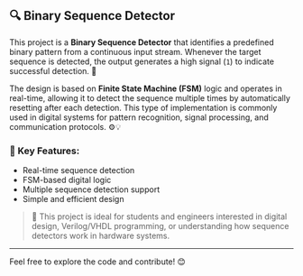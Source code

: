 ## 🔍 Binary Sequence Detector

This project is a **Binary Sequence Detector** that identifies a predefined binary pattern from a continuous input stream. Whenever the target sequence is detected, the output generates a high signal (`1`) to indicate successful detection. 🚦

The design is based on **Finite State Machine (FSM)** logic and operates in real-time, allowing it to detect the sequence multiple times by automatically resetting after each detection. This type of implementation is commonly used in digital systems for pattern recognition, signal processing, and communication protocols. ⚙️💡

### 🧠 Key Features:
- Real-time sequence detection
- FSM-based digital logic
- Multiple sequence detection support
- Simple and efficient design

> 💼 This project is ideal for students and engineers interested in digital design, Verilog/VHDL programming, or understanding how sequence detectors work in hardware systems.

---

Feel free to explore the code and contribute! 😊
